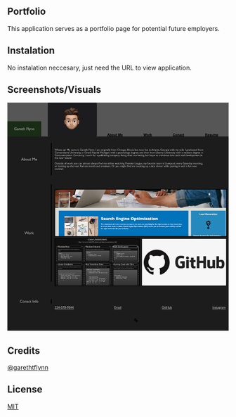 ## Portfolio

This application serves as a portfolio page for potential future employers.

## Instalation 

No instalation neccesary, just need the URL to view application.

## Screenshots/Visuals

![App Screenshot](/Portfolio.png)


## Credits

[@garethtflynn](https://www.github.com/garethtflynn)

## License 

[MIT](https://choosealicense.com/licenses/mit/)